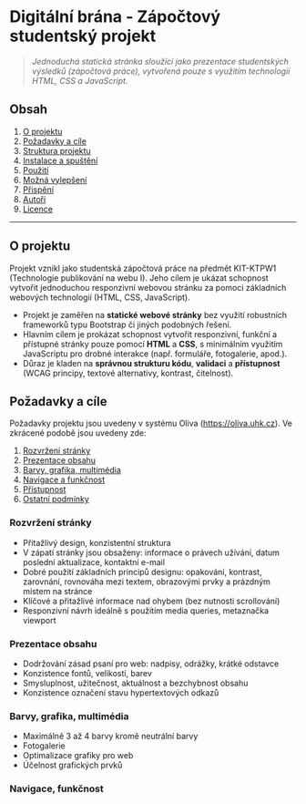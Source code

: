 # Digitální brána - Zápočtový studentský projekt

> *Jednoduchá statická stránka sloužící jako prezentace studentských výsledků (zápočtová práce), vytvořená pouze s využitím technologií HTML, CSS a JavaScript.*

## Obsah

1. [O projektu](#o-projektu)
2. [Požadavky a cíle](#požadavky-a-cíle)
3. [Struktura projektu](#struktura-projektu)
4. [Instalace a spuštění](#instalace-a-spuštění)
5. [Použití](#použití)
6. [Možná vylepšení](#možná-vylepšení)
7. [Přispění](#přispění)
8. [Autoři](#autoři)
9. [Licence](#licence) 

---

## O projektu

Projekt vznikl jako studentská zápočtová práce na předmět KIT-KTPW1 (Technologie publikování na webu I). Jeho cílem je ukázat schopnost vytvořit jednoduchou responzivní webovou stránku za pomoci základních webových technologií (HTML, CSS, JavaScript).

- Projekt je zaměřen na **statické webové stránky** bez využití robustních frameworků typu Bootstrap či jiných podobných řešení.  
- Hlavním cílem je prokázat schopnost vytvořit responzivní, funkční a přístupné stránky pouze pomocí **HTML** a **CSS**, s minimálním využitím JavaScriptu pro drobné interakce (např. formuláře, fotogalerie, apod.).  
- Důraz je kladen na **správnou strukturu kódu**, **validaci** a **přístupnost** (WCAG principy, textové alternativy, kontrast, čitelnost).


## Požadavky a cíle

Požadavky projektu jsou uvedeny v systému Oliva (https://oliva.uhk.cz). Ve zkrácené podobě jsou uvedeny zde:

1. [Rozvržení stránky](#rozvržení-stránky)
2. [Prezentace obsahu](#prezentace-obsahu)
3. [Barvy, grafika, multimédia](#barvy-%2C-grafika-%2C-multimédia)
4. [Navigace a funkčnost](#navigace-a-funkcnost)
5. [Přístupnost](#pristupnost)
6. [Ostatní podmínky](#ostatni-podminky)

### Rozvržení stránky

- Přitažlivý design, konzistentní struktura
- V zápatí stránky jsou obsaženy: informace o právech užívání, datum poslední aktualizace, kontaktní e-mail
- Dobré použití základních principů designu: opakování, kontrast, zarovnání, rovnováha mezi textem, obrazovými prvky a prázdným místem na stránce
- Klíčové a přitažlivé informace nad ohybem (bez nutnosti scrollování)
- Responzivní návrh ideálně s použitím media queries, metaznačka viewport

### Prezentace obsahu

- Dodržování zásad psaní pro web: nadpisy, odrážky, krátké odstavce
- Konzistence fontů, velikostí, barev
- Smysluplnost, užitečnost, aktuálnost a bezchybnost obsahu
- Konzistence označení stavu hypertextových odkazů

### Barvy, grafika, multimédia

- Maximálně 3 až 4 barvy kromě neutrální barvy
- Fotogalerie
- Optimalizace grafiky pro web
- Účelnost grafických prvků

### Navigace, funkčnost

